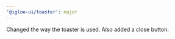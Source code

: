 ```yaml
---
'@igloo-ui/toaster': major
---
```


Changed the way the toaster is used. Also added a close button.
